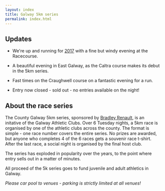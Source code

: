 ```yaml
---
layout: index
title: Galway 5km series
permalink: index.html
---
```


Updates
-------

- We're up and running for [2017](/2017.html) with a fine but windy evening at the Racecourse.
- A beautiful evening in East Galway, as the Caltra course makes its debut in the 5km series.
- Fast times on the Craughwell course on a fantastic evening for a run. 

- Entry now closed - sold out - no entries available on the night!

About the race series
---------------------

The County Galway 5km series, sponsored by [Bradley Renault](http://bradleyrenault.ie/), is an initative of the Galway Athletic Clubs. Over 6 Tuesday nights, a 5km race is organised by one of the athletic clubs across the county. The format is simple - one race number covers the entire series. No prizes are awarded, but anyone who completes 4 of the 6 races gets a souvenir race t-shirt. After the last race, a social night is organised by the final host club.

The series has exploded in popularity over the years, to the point where entry sells out in a matter of minutes.

All proceed of the 5k series goes to fund juvenile and adult athletics in Galway.

*Please car pool to venues - parking is strictly limited at all venues!*
